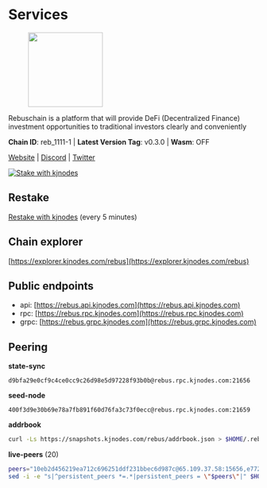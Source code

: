 # Services

<figure><img src="https://raw.githubusercontent.com/kj89/testnet_manuals/main/pingpub/logos/rebus.png" width="150" alt=""><figcaption></figcaption></figure>

Rebuschain is a platform that will provide DeFi (Decentralized Finance)  investment opportunities to traditional investors clearly and conveniently

**Chain ID**: reb_1111-1 | **Latest Version Tag**: v0.3.0 | **Wasm**: OFF

[Website](https://www.rebuschain.com) | [Discord](https://discord.gg/rebuschain) | [Twitter](https://twitter.com/RebusChain)

[![Stake with kjnodes](https://i.ibb.co/cr44Q8j/button-stake-with-kjnodes.png)](https://restake.app/rebus/rebusvaloper1vndzy8y55ylgpmmsc34uy8rm6kqlml6ffs9lrv)

## Restake

[Restake with kjnodes](https://restake.app/rebus/rebusvaloper1vndzy8y55ylgpmmsc34uy8rm6kqlml6ffs9lrv) (every 5 minutes)
## Chain explorer
[https://explorer.kjnodes.com/rebus](https://explorer.kjnodes.com/rebus)

## Public endpoints

* api: [https://rebus.api.kjnodes.com](https://rebus.api.kjnodes.com)
* rpc: [https://rebus.rpc.kjnodes.com](https://rebus.rpc.kjnodes.com)
* grpc: [https://rebus.grpc.kjnodes.com](https://rebus.grpc.kjnodes.com)

## Peering

**state-sync**

```text
d9bfa29e0cf9c4ce0cc9c26d98e5d97228f93b0b@rebus.rpc.kjnodes.com:21656
```

**seed-node**

```text
400f3d9e30b69e78a7fb891f60d76fa3c73f0ecc@rebus.rpc.kjnodes.com:21659
```

**addrbook**
```bash
curl -Ls https://snapshots.kjnodes.com/rebus/addrbook.json > $HOME/.rebusd/config/addrbook.json
```

**live-peers** (20)
```bash
peers="10eb2d456219ea712c696251ddf231bbec6d987c@65.109.37.58:15656,e772ebf24c2fda82456812050fee31e19c9455fc@65.109.122.105:61456,b212d5740b2e11e54f56b072dc13b6134650cfb5@169.155.168.16:26656,89757803f40da51678451735445ad40d5b15e059@169.155.44.106:26656,23529a8c0b1ebbb1459b8bd82d591cfeb396baa1@57.128.82.243:11656,ce38728ac38ebbb4a72d496d42f8e9030af441d7@162.19.137.25:26656,c124ce0b508e8b9ed1c5b6957f362225659b5343@134.65.192.98:26656,8f023504e27873141164b6fbf1c4b788ff8d533b@159.69.200.24:26656,17779ded6b3dc2f31d6c6f40cc6f07d802753ba7@78.47.153.128:26656,b1b08fe470551dca6d6631fb1bfabb814f6c1aec@54.37.129.164:54556,ab6a4ae2857ac05fa8f45b03871fa3945193fc61@46.4.81.204:35656,34e3178b6e0f25451fd690c15fc199d5a9bdfb9b@15.204.197.11:26656,237bfc05da5f8cabee00f148995333f37186d232@164.68.121.101:26656,49e084a4c77f168810608e20b530ee9d25ac69b7@209.126.8.176:26656,ebc4d27be0c87f537b44250c2e22ad349dc59fb6@158.69.116.134:26656,3e319c765b7b48d518a2e3218efc317234b81681@142.132.159.188:26656,89ded0a3987d22e46b756fead439e2a4d25f23cb@185.144.99.30:26656,ae67d4c37632435e0d5f27041f50af20d227bdc2@93.170.72.118:21656,cd71aa366822800a2aa7051fae69127f78b3f203@188.165.225.226:26656,d9bfa29e0cf9c4ce0cc9c26d98e5d97228f93b0b@65.109.88.38:21656"
sed -i -e "s|^persistent_peers *=.*|persistent_peers = \"$peers\"|" $HOME/.rebusd/config/config.toml
```
